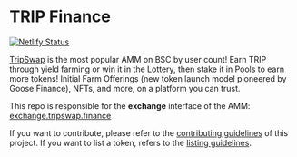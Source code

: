 # TRIP Finance

[![Netlify Status](https://api.netlify.com/api/v1/badges/c6ef7e73-4a84-410d-83b0-b89326787dff/deploy-status)](https://app.netlify.com/sites/swap-master/deploys)

[TripSwap](https://tripswap.finance/) is the most popular AMM on BSC by user count! Earn TRIP through yield farming or win it in the Lottery, then stake it in Pools to earn more tokens! Initial Farm Offerings (new token launch model pioneered by Goose Finance), NFTs, and more, on a platform you can trust.

This repo is responsible for the **exchange** interface of the AMM: [exchange.tripswap.finance](https://exchange.tripswap.finance/)

If you want to contribute, please refer to the [contributing guidelines](./CONTRIBUTING.md) of this project.
If you want to list a token, refers to the [listing guidelines](./listing.md).
